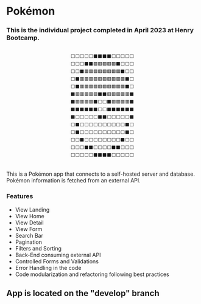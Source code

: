 <h1>Pokémon</h1> 
<span></span>

<h3>This is the individual project completed in April 2023 at Henry Bootcamp.</h3>
<div align="center">  
<pre>
<code>
⬜⬜⬜⬜⬜⬛⬛⬛⬛⬜⬜⬜⬜⬜
⬜⬜⬜⬛⬛🟥🟥🟥🟥🟥⬛⬜⬜⬜
⬜⬜⬛🟥🟥🟥🟥🟥🟥🟥🟥⬛⬜⬜
⬜⬛🟥🟥🟥🟥🟥🟥🟥🟥🟥🟥⬛⬜
⬜⬛🟥🟥🟥🟥🟥🟥🟥🟥🟥🟥⬛⬜
⬛🟥🟥🟥🟥🟥⬛⬛🟥🟥🟥🟥🟥⬛
⬛🟥🟥🟥🟥⬛⬜⬜⬛🟥🟥🟥🟥⬛
⬛⬛⬛⬛⬛⬛⬜⬜⬛⬛⬛⬛⬛⬛
⬛⬜⬜⬜⬜⬜⬛⬛⬜⬜⬜⬜⬜⬛
⬜⬛⬜⬜⬜⬜⬜⬜⬜⬜⬜⬜⬛⬜
⬜⬛⬜⬜⬜⬜⬜⬜⬜⬜⬜⬜⬛⬜
⬜⬜⬛⬜⬜⬜⬜⬜⬜⬜⬜⬛⬜⬜
⬜⬜⬜⬛⬛⬜⬜⬜⬜⬛⬛⬜⬜⬜
⬜⬜⬜⬜⬜⬛⬛⬛⬛⬜⬜⬜⬜⬜
</code>
</pre>
</div>  

<p>This is a Pokémon app that connects to a self-hosted server and database. Pokémon information is fetched from an external API.</p>
 
<span>
<h3>Features</h3>
</span>

<ul>
<li>View Landing</li>
<li>View Home</li>
<li>View Detail</li>
<li>View Form</li>
<li>Search Bar</li>
<li>Pagination</li>
<li>Filters and Sorting</li>
<li>Back-End consuming external API</li>
<li>Controlled Forms and Validations</li>
<li>Error Handling in the code</li>
<li>Code modularization and refactoring following best practices</li>
</ul>

<span><h2>App is located on the "develop" branch</h2></span>

